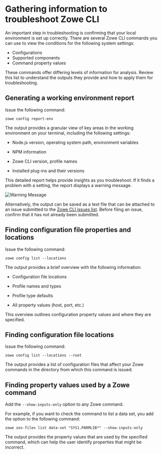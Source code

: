 # Gathering information to troubleshoot Zowe CLI

An important step in troubleshooting is confirming that your local environment is set up correctly. There are several Zowe CLI commands you can use to view the conditions for the following system settings:

- Configurations
- Supported components 
- Command property values

These commands offer differing levels of information for analysis. Review this list to understand the outputs they provide and how to apply them for troubleshooting.

## Generating a working environment report

Issue the following command:

```
zowe config report-env
```

The output provides a granular view of key areas in the working environment on your terminal, including the following settings:

- Node.js version, operating system path, environment variables

- NPM information
- Zowe CLI version, profile names
- Installed plug-ins and their versions

This detailed report helps provide insights as you troubleshoot. If it finds a problem with a setting, the report displays a warning message.

![Warning Message](pathname:///v2.5.x/images/troubleshoot/cli/zowe_config_report_env_warn_message.jpg)

Alternatively, the output can be saved as a text file that can be attached to an issue submitted to the [Zowe CLI issues list](https://github.com/zowe/zowe-cli/issues). Before filing an issue, confirm that it has not already been submitted.

## Finding configuration file properties and locations

Issue the following command:

```
zowe config list --locations
```
The output provides a brief overview with the following information:

- Configuration file locations

- Profile names and types
- Profile type defaults
- All property values (host, port, etc.)

This overview outlines configuration property values and where they are specified.

## Finding configuration file locations

Issue the following command:

```
zowe config list --locations --root
```

The output provides a list of configuration files that affect your Zowe commands in the directory from which this command is issued.

## Finding property values used by a Zowe command

Add the `--show-inputs-only` option to any Zowe command.

For example, if you want to check the command to list a data set, you add the option to the following command:

```
zowe zos-files list data-set "SYS1.PARMLIB*" --show-inputs-only
```

The output provides the property values that are used by the specified command, which can help the user identify properties that might be incorrect.
